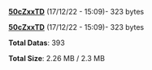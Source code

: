 [**50cZxxTD**](/data/50cZxxTD.txt) (17/12/22 - 15:09)- 323 bytes

[**50cZxxTD**](/data/50cZxxTD.txt) (17/12/22 - 15:09)- 323 bytes

**Total Datas**: 393

**Total Size**: 2.26 MB / 2.3 MB